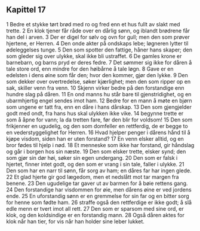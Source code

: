 ## Kapittel 17

1 Bedre et stykke tørt brød med ro og fred enn et hus fullt av slakt med trette. 
2 En klok tjener får råde over en dårlig sønn, og iblandt brødrene får han del i arven. 
3 Der er digel for sølv og ovn for gull; men den som prøver hjertene, er Herren. 
4 Den onde akter på ondskaps lebe; løgneren lytter til ødeleggelses tunge. 
5 Den som spotter den fattige, håner hans skaper; den som gleder sig over ulykke, skal ikke bli ustraffet. 
6 De gamles krone er barnebarn, og barns pryd er deres fedre. 
7 Det sømmer sig ikke for dåren å tale store ord, enn mindre for den høibårne å tale løgn. 
8 Gave er en edelsten i dens øine som får den; hvor den kommer, gjør den lykke. 
9 Den som dekker over overtredelse, søker kjærlighet; men den som ripper op en sak, skiller venn fra venn. 
10 Skjenn virker bedre på den forstandige enn hundre slag på dåren. 
11 En ond manns hu står bare til gjenstridighet, og en ubarmhjertig engel sendes imot ham. 
12 Bedre for en mann å møte en bjørn som ungene er tatt fra, enn en dåre i hans dårskap. 
13 Den som gjengjelder godt med ondt, fra hans hus skal ulykken ikke vike. 
14 begynne trette er som å åpne for vann; la da tretten fare, før den blir for voldsom! 
15 Den som frikjenner en ugudelig, og den som domfeller en rettferdig, de er begge to en vederstyggelighet for Herren. 
16 Hvad hjelper penger i dårens hånd til å kjøpe visdom, siden han er uten forstand? 
17 En venn elsker alltid, og en bror fødes til hjelp i nød. 
18 Et menneske som ikke har forstand, gir håndslag og går i borgen hos sin næste. 
19 Den som elsker trette, elsker synd; den som gjør sin dør høi, søker sin egen undergang. 
20 Den som er falsk i hjertet, finner intet godt, og den som er vrang i sin tale, faller i ulykke. 
21 Den som har en narr til sønn, får sorg av ham; en dåres far har ingen glede. 
22 Et glad hjerte gir god lægedom, men et nedslått mot tar margen fra benene. 
23 Den ugudelige tar gaver ut av barmen for å bøie rettens gang. 
24 Den forstandige har visdommen for øie, men dårens øine er ved jordens ende. 
25 En uforstandig sønn er en gremmelse for sin far og en bitter sorg for henne som fødte ham. 
26 straffe også den rettferdige er ikke godt; å slå edle menn er tvert imot all rett. 
27 Den som er sparsom med sine ord, er klok, og den koldsindige er en forstandig mann. 
28 Også dåren aktes for klok når han tier, for vis når han holder sine leber lukket.